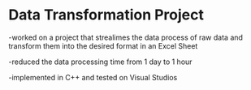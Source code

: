 # Data Transformation Project
-worked on a project that strealimes the data process of raw data and transform them into the desired format in an Excel Sheet

-reduced the data processing time from 1 day to 1 hour

-implemented in C++ and tested on Visual Studios
